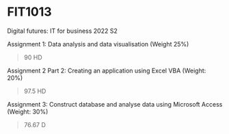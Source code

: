 # FIT1013
Digital futures: IT for business 2022 S2

Assignment 1: Data analysis and data visualisation (Weight 25%)
> 90 HD

Assignment 2 Part 2: Creating an application using Excel VBA (Weight: 20%) 
> 97.5 HD

Assignment 3: Construct database and analyse data using Microsoft Access (Weight: 30%)
> 76.67 D
